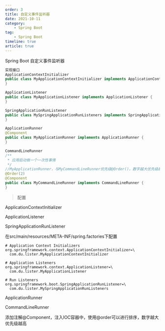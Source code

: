 ```yaml
---
order: 3
title: 自定义事件监听器
date: 2021-10-11
category: 
    - Spring Boot
tag: 
    - Spring Boot
timeline: true
article: true
---
```


Spring Boot 自定义事件监听器

```java
实现接口
ApplicationContextInitializer
public class MyApplicationContextInitializer implements ApplicationContextInitializer {
}

ApplicationListener 
public class MyApplicationListener implements ApplicationListener {
}

SpringApplicationRunListener
public class MySpringApplicationRunListeners implements SpringApplicationRunListener {
}

ApplicationRunner
@Component
public class MyApplicationRunner implements ApplicationRunner {
}

CommandLineRunner
/**
 * 应用启动做一个一次性事情
 */
//MyApplicationRunner，与MyCommandLineRunner优先级@Order()，数字越大优先级越高
@Order(2)
@Component
public class MyCommandLineRunner implements CommandLineRunner {
}
```

>   配置

ApplicationContextInitializer

ApplicationListener

SpringApplicationRunListener

在src/main/resources/META-INF/spring.factories下配置

```properties
# Application Context Initializers
org.springframework.context.ApplicationContextInitializer=\
  com.du.lister.MyApplicationContextInitializer

# Application Listeners
org.springframework.context.ApplicationListener=\
  com.du.lister.MyApplicationListener

# Run Listeners
org.springframework.boot.SpringApplicationRunListener=\
  com.du.lister.MySpringApplicationRunListeners
```

ApplicationRunner

CommandLineRunner

添加注解@Component，注入IOC容器中，使用@order可以进行排序，数字越大优先级越高
